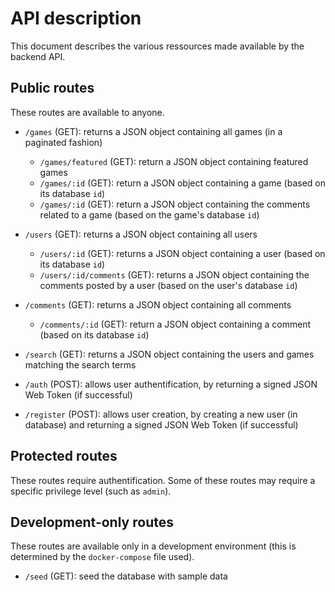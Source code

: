 # API description

This document describes the various ressources made available by the backend API.

## Public routes

These routes are available to anyone.

* `/games` (GET): returns a JSON object containing all games (in a paginated fashion)
  * `/games/featured` (GET): return a JSON object containing featured games
  * `/games/:id` (GET): return a JSON object containing a game (based on its database `id`)
  * `/games/:id` (GET): return a JSON object containing the comments related to a game (based on the game's database `id`)
* `/users` (GET): returns a JSON object containing all users
  * `/users/:id` (GET): returns a JSON object containing a user (based on its database `id`)
  * `/users/:id/comments` (GET): returns a JSON object containing the comments posted by a user (based on the user's database `id`)
* `/comments` (GET): returns a JSON object containing all comments
  * `/comments/:id` (GET): return a JSON object containing a comment (based on its database `id`)
* `/search` (GET): returns a JSON object containing the users and games matching the search terms

* `/auth` (POST): allows user authentification, by returning a signed JSON Web Token (if successful)
* `/register` (POST): allows user creation,  by creating a new user (in database) and returning a signed JSON Web Token (if successful)

## Protected routes

These routes require authentification. Some of these routes may require a specific privilege level (such as `admin`).

## Development-only routes

These routes are available only in a development environment (this is determined by the `docker-compose` file used).

* `/seed` (GET): seed the database with sample data
